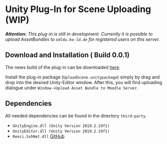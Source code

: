 # Unity Plug-In for Scene Uploading (WIP)
_**Attention:** This plug-in is still in development. Currently it is possible to upload AssetBundles to ``odl4u.ko-ld.de`` for registered users on this server._

## Download and Installation ( Build 0.0.1)
The news build of the plug-in can be downloaded [here](https://owncloud.uni-koblenz.de/owncloud/s/tApp6sxP94Y5DfY).

Install the plug-in package (``UploadScene.unitypackage``) simply by drag and drop into the desired Unity-Editor window. After this, you will find uploading dialogue under ``Window->Upload Asset Bundle to Moodle Server``.

## Dependencies
All needed dependencies can be found in the directory ``third-party``.
- ``UnityEngine.dll (Unity Version 2019.2.19f1)``
- ``UnityEditor.dll (Unity Version 2019.2.19f1)``
- ``Renci.SshNet.dll`` [GitHub](https://github.com/sshnet/SSH.NET)
